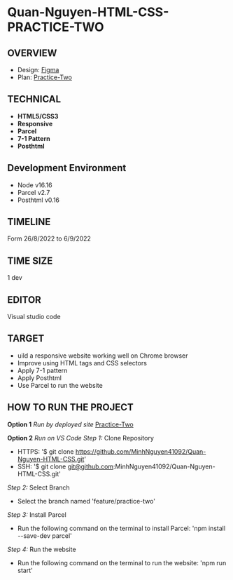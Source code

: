 # Quan-Nguyen-HTML-CSS-PRACTICE-TWO

## OVERVIEW	
- Design: [Figma](https://www.figma.com/file/dM4fuTbvN1JNbJlB0DTeS8/main-(Copy)?node-id=0%3A1)
- Plan: [Practice-Two](https://docs.google.com/document/d/1Pyq5nqn7Qvd3oDS8OXrg5oxBliiYbr0KCB80WQL-S74/edit)

## TECHNICAL	
- **HTML5/CSS3**
- **Responsive**
- **Parcel**
- **7-1 Pattern**
- **Posthtml**

## Development Environment
- Node v16.16
- Parcel v2.7
- Posthtml v0.16

## TIMELINE
Form 26/8/2022 to 6/9/2022 

## TIME SIZE
1 dev

## EDITOR
Visual studio code

## TARGET
- uild a responsive website working well on Chrome browser
- Improve using HTML tags and CSS selectors
- Apply 7-1 pattern
- Apply Posthtml
- Use Parcel to run the website


## HOW TO RUN THE PROJECT
**Option 1**
*Run by deployed site* [Practice-Two](https://practice-two-responsive-nquan.netlify.app/)

**Option 2** *Run on VS Code*
*Step 1:* Clone Repository

- HTTPS: '$ git clone https://github.com/MinhNguyen41092/Quan-Nguyen-HTML-CSS.git'
- SSH: '$ git clone git@github.com:MinhNguyen41092/Quan-Nguyen-HTML-CSS.git'

*Step 2:* Select Branch

- Select the branch named 'feature/practice-two'

*Step 3:* Install Parcel

- Run the following command on the terminal to install Parcel: 'npm install --save-dev parcel'

*Step 4:* Run the website

- Run the following command on the terminal to run the website: 'npm run start'